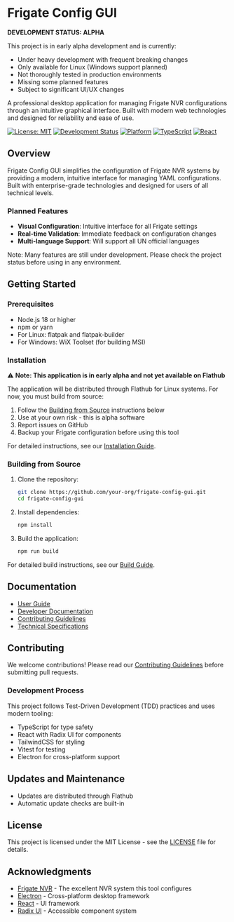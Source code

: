 # Frigate Config GUI

**DEVELOPMENT STATUS: ALPHA**

This project is in early alpha development and is currently:
- Under heavy development with frequent breaking changes
- Only available for Linux (Windows support planned)
- Not thoroughly tested in production environments
- Missing some planned features
- Subject to significant UI/UX changes

A professional desktop application for managing Frigate NVR configurations through an intuitive graphical interface. Built with modern web technologies and designed for reliability and ease of use.

[![License: MIT](https://img.shields.io/badge/License-MIT-blue.svg)](https://opensource.org/licenses/MIT)
[![Development Status](https://img.shields.io/badge/Status-Alpha-red)](https://github.com/your-org/frigate-config-gui)
[![Platform](https://img.shields.io/badge/Platform-Linux-green)](https://flathub.org)
[![TypeScript](https://img.shields.io/badge/TypeScript-5.0-blue)](https://www.typescriptlang.org/)
[![React](https://img.shields.io/badge/React-18.0-blue)](https://reactjs.org/)

<!-- 
Release checklist badge (add when available on Flathub):
[![Flatpak](https://img.shields.io/badge/Flatpak-available-green)](https://flathub.org)
-->

## Overview

Frigate Config GUI simplifies the configuration of Frigate NVR systems by providing a modern, intuitive interface for managing YAML configurations. Built with enterprise-grade technologies and designed for users of all technical levels.

### Planned Features

- **Visual Configuration**: Intuitive interface for all Frigate settings
- **Real-time Validation**: Immediate feedback on configuration changes
- **Multi-language Support**: Will support all UN official languages

Note: Many features are still under development. Please check the project status before using in any environment.

## Getting Started

### Prerequisites

- Node.js 18 or higher
- npm or yarn
- For Linux: flatpak and flatpak-builder
- For Windows: WiX Toolset (for building MSI)

### Installation

⚠️ **Note: This application is in early alpha and not yet available on Flathub**

The application will be distributed through Flathub for Linux systems. For now, you must build from source:

1. Follow the [Building from Source](#building-from-source) instructions below
2. Use at your own risk - this is alpha software
3. Report issues on GitHub
4. Backup your Frigate configuration before using this tool

For detailed instructions, see our [Installation Guide](docs/user/installation.md).

### Building from Source

1. Clone the repository:
   ```bash
   git clone https://github.com/your-org/frigate-config-gui.git
   cd frigate-config-gui
   ```

2. Install dependencies:
   ```bash
   npm install
   ```

3. Build the application:
   ```bash
   npm run build
   ```

For detailed build instructions, see our [Build Guide](docs/dev/building.md).

## Documentation

- [User Guide](docs/user/README.md)
- [Developer Documentation](docs/dev/README.md)
- [Contributing Guidelines](CONTRIBUTING.md)
- [Technical Specifications](SPECIFICATIONS.md)

## Contributing

We welcome contributions! Please read our [Contributing Guidelines](CONTRIBUTING.md) before submitting pull requests.

### Development Process

This project follows Test-Driven Development (TDD) practices and uses modern tooling:

- TypeScript for type safety
- React with Radix UI for components
- TailwindCSS for styling
- Vitest for testing
- Electron for cross-platform support

## Updates and Maintenance

- Updates are distributed through Flathub
- Automatic update checks are built-in

## License

This project is licensed under the MIT License - see the [LICENSE](LICENSE) file for details.

## Acknowledgments

- [Frigate NVR](https://github.com/blakeblackshear/frigate) - The excellent NVR system this tool configures
- [Electron](https://www.electronjs.org/) - Cross-platform desktop framework
- [React](https://reactjs.org/) - UI framework
- [Radix UI](https://www.radix-ui.com/) - Accessible component system
